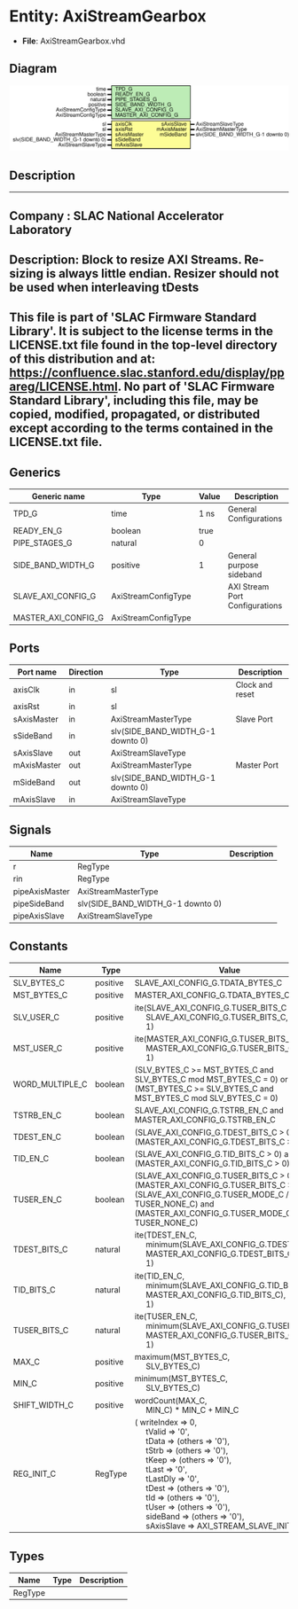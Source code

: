 # Entity: AxiStreamGearbox

- **File**: AxiStreamGearbox.vhd
## Diagram

![Diagram](AxiStreamGearbox.svg "Diagram")
## Description

-----------------------------------------------------------------------------
 Company    : SLAC National Accelerator Laboratory
-----------------------------------------------------------------------------
 Description:
 Block to resize AXI Streams. Re-sizing is always little endian.
 Resizer should not be used when interleaving tDests
-----------------------------------------------------------------------------
 This file is part of 'SLAC Firmware Standard Library'.
 It is subject to the license terms in the LICENSE.txt file found in the
 top-level directory of this distribution and at:
    https://confluence.slac.stanford.edu/display/ppareg/LICENSE.html.
 No part of 'SLAC Firmware Standard Library', including this file,
 may be copied, modified, propagated, or distributed except according to
 the terms contained in the LICENSE.txt file.
-----------------------------------------------------------------------------
## Generics

| Generic name        | Type                | Value | Description                     |
| ------------------- | ------------------- | ----- | ------------------------------- |
| TPD_G               | time                | 1 ns  | General Configurations          |
| READY_EN_G          | boolean             | true  |                                 |
| PIPE_STAGES_G       | natural             | 0     |                                 |
| SIDE_BAND_WIDTH_G   | positive            | 1     |  General purpose sideband       |
| SLAVE_AXI_CONFIG_G  | AxiStreamConfigType |       | AXI Stream Port Configurations  |
| MASTER_AXI_CONFIG_G | AxiStreamConfigType |       |                                 |
## Ports

| Port name   | Direction | Type                              | Description     |
| ----------- | --------- | --------------------------------- | --------------- |
| axisClk     | in        | sl                                | Clock and reset |
| axisRst     | in        | sl                                |                 |
| sAxisMaster | in        | AxiStreamMasterType               | Slave Port      |
| sSideBand   | in        | slv(SIDE_BAND_WIDTH_G-1 downto 0) |                 |
| sAxisSlave  | out       | AxiStreamSlaveType                |                 |
| mAxisMaster | out       | AxiStreamMasterType               | Master Port     |
| mSideBand   | out       | slv(SIDE_BAND_WIDTH_G-1 downto 0) |                 |
| mAxisSlave  | in        | AxiStreamSlaveType                |                 |
## Signals

| Name           | Type                              | Description |
| -------------- | --------------------------------- | ----------- |
| r              | RegType                           |             |
| rin            | RegType                           |             |
| pipeAxisMaster | AxiStreamMasterType               |             |
| pipeSideBand   | slv(SIDE_BAND_WIDTH_G-1 downto 0) |             |
| pipeAxisSlave  | AxiStreamSlaveType                |             |
## Constants

| Name            | Type     | Value                                                                                                                                                                                                                                                                                                                                                                                                                                                                                                                                                                                                                                                                                                                                                                                                                            | Description |
| --------------- | -------- | -------------------------------------------------------------------------------------------------------------------------------------------------------------------------------------------------------------------------------------------------------------------------------------------------------------------------------------------------------------------------------------------------------------------------------------------------------------------------------------------------------------------------------------------------------------------------------------------------------------------------------------------------------------------------------------------------------------------------------------------------------------------------------------------------------------------------------- | ----------- |
| SLV_BYTES_C     | positive |  SLAVE_AXI_CONFIG_G.TDATA_BYTES_C                                                                                                                                                                                                                                                                                                                                                                                                                                                                                                                                                                                                                                                                                                                                                                                                |             |
| MST_BYTES_C     | positive |  MASTER_AXI_CONFIG_G.TDATA_BYTES_C                                                                                                                                                                                                                                                                                                                                                                                                                                                                                                                                                                                                                                                                                                                                                                                               |             |
| SLV_USER_C      | positive |  ite(SLAVE_AXI_CONFIG_G.TUSER_BITS_C /= 0,<br><span style="padding-left:20px"> SLAVE_AXI_CONFIG_G.TUSER_BITS_C,<br><span style="padding-left:20px"> 1)                                                                                                                                                                                                                                                                                                                                                                                                                                                                                                                                                                                                                                                                           |             |
| MST_USER_C      | positive |  ite(MASTER_AXI_CONFIG_G.TUSER_BITS_C /= 0,<br><span style="padding-left:20px"> MASTER_AXI_CONFIG_G.TUSER_BITS_C,<br><span style="padding-left:20px"> 1)                                                                                                                                                                                                                                                                                                                                                                                                                                                                                                                                                                                                                                                                         |             |
| WORD_MULTIPLE_C | boolean  |  (SLV_BYTES_C >= MST_BYTES_C and SLV_BYTES_C mod MST_BYTES_C = 0)                                          or (MST_BYTES_C >= SLV_BYTES_C and MST_BYTES_C mod SLV_BYTES_C = 0)                                                                                                                                                                                                                                                                                                                                                                                                                                                                                                                                                                                                                                                   |             |
| TSTRB_EN_C      | boolean  |  SLAVE_AXI_CONFIG_G.TSTRB_EN_C and MASTER_AXI_CONFIG_G.TSTRB_EN_C                                                                                                                                                                                                                                                                                                                                                                                                                                                                                                                                                                                                                                                                                                                                                                |             |
| TDEST_EN_C      | boolean  |  (SLAVE_AXI_CONFIG_G.TDEST_BITS_C > 0) and (MASTER_AXI_CONFIG_G.TDEST_BITS_C > 0)                                                                                                                                                                                                                                                                                                                                                                                                                                                                                                                                                                                                                                                                                                                                                |             |
| TID_EN_C        | boolean  |  (SLAVE_AXI_CONFIG_G.TID_BITS_C > 0) and (MASTER_AXI_CONFIG_G.TID_BITS_C > 0)                                                                                                                                                                                                                                                                                                                                                                                                                                                                                                                                                                                                                                                                                                                                                    |             |
| TUSER_EN_C      | boolean  |  (SLAVE_AXI_CONFIG_G.TUSER_BITS_C > 0) and (MASTER_AXI_CONFIG_G.TUSER_BITS_C > 0)                                     and (SLAVE_AXI_CONFIG_G.TUSER_MODE_C /= TUSER_NONE_C) and (MASTER_AXI_CONFIG_G.TUSER_MODE_C /= TUSER_NONE_C)                                                                                                                                                                                                                                                                                                                                                                                                                                                                                                                                                                                               |             |
| TDEST_BITS_C    | natural  |  ite(TDEST_EN_C,<br><span style="padding-left:20px"> minimum(SLAVE_AXI_CONFIG_G.TDEST_BITS_C,<br><span style="padding-left:20px"> MASTER_AXI_CONFIG_G.TDEST_BITS_C),<br><span style="padding-left:20px"> 1)                                                                                                                                                                                                                                                                                                                                                                                                                                                                                                                                                                                                                      |             |
| TID_BITS_C      | natural  |  ite(TID_EN_C,<br><span style="padding-left:20px"> minimum(SLAVE_AXI_CONFIG_G.TID_BITS_C,<br><span style="padding-left:20px"> MASTER_AXI_CONFIG_G.TID_BITS_C),<br><span style="padding-left:20px"> 1)                                                                                                                                                                                                                                                                                                                                                                                                                                                                                                                                                                                                                            |             |
| TUSER_BITS_C    | natural  |  ite(TUSER_EN_C,<br><span style="padding-left:20px"> minimum(SLAVE_AXI_CONFIG_G.TUSER_BITS_C,<br><span style="padding-left:20px"> MASTER_AXI_CONFIG_G.TUSER_BITS_C),<br><span style="padding-left:20px"> 1)                                                                                                                                                                                                                                                                                                                                                                                                                                                                                                                                                                                                                      |             |
| MAX_C           | positive |  maximum(MST_BYTES_C,<br><span style="padding-left:20px"> SLV_BYTES_C)                                                                                                                                                                                                                                                                                                                                                                                                                                                                                                                                                                                                                                                                                                                                                           |             |
| MIN_C           | positive |  minimum(MST_BYTES_C,<br><span style="padding-left:20px"> SLV_BYTES_C)                                                                                                                                                                                                                                                                                                                                                                                                                                                                                                                                                                                                                                                                                                                                                           |             |
| SHIFT_WIDTH_C   | positive |  wordCount(MAX_C,<br><span style="padding-left:20px"> MIN_C) * MIN_C + MIN_C                                                                                                                                                                                                                                                                                                                                                                                                                                                                                                                                                                                                                                                                                                                                                     |             |
| REG_INIT_C      | RegType  |  (       writeIndex => 0,<br><span style="padding-left:20px">       tValid     => '0',<br><span style="padding-left:20px">       tData      => (others => '0'),<br><span style="padding-left:20px">       tStrb      => (others => '0'),<br><span style="padding-left:20px">       tKeep      => (others => '0'),<br><span style="padding-left:20px">       tLast      => '0',<br><span style="padding-left:20px">       tLastDly   => '0',<br><span style="padding-left:20px">       tDest      => (others => '0'),<br><span style="padding-left:20px">       tId        => (others => '0'),<br><span style="padding-left:20px">       tUser      => (others => '0'),<br><span style="padding-left:20px">       sideBand   => (others => '0'),<br><span style="padding-left:20px">       sAxisSlave => AXI_STREAM_SLAVE_INIT_C) |             |
## Types

| Name    | Type | Description |
| ------- | ---- | ----------- |
| RegType |      |             |
